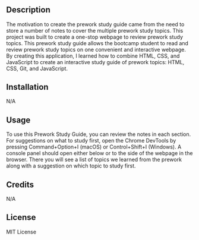 # <Prework-Study-Guide>

## Description

The motivation to create the prework study guide came from the need to store a number of notes to cover the multiple prework study topics. This project was built to create a one-stop webpage to review prework study topics. This prework study guide allows the bootcamp student to read and review prework study topics on one convenient and interactive webpage. By creating this application, I learned how to combine HTML, CSS, and JavaScript to create an interactive study guide of prework topics: HTML, CSS, Git, and JavaScript.

## Installation

N/A

## Usage

To use this Prework Study Guide, you can review the notes in each section. For suggestions on what to study first, open the Chrome DevTools by pressing Command+Option+I (macOS) or Control+Shift+I (Windows). A console panel should open either below or to the side of the webpage in the browser. There you will see a list of topics we learned from the prework along with a suggestion on which topic to study first.


## Credits

N/A

## License

MIT License
